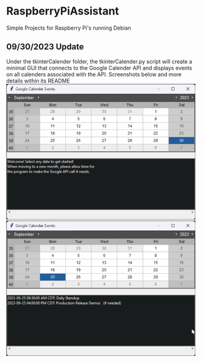 # RaspberryPiAssistant
Simple Projects for Raspberry Pi's running Debian

## 09/30/2023 Update
Under the tkinterCalender folder, the tkinterCalender.py script will create a minimal GUI that connects to the Google Calender API and displays events on all calenders associated with the API. Screenshots below and more details within its README 
<img src="tkinterCalender/welcome.png" alt="Welcome Screen" width="500"/>
<img src="tkinterCalender/eventsExample.png" alt="Events Screen" width="500"/>

